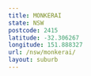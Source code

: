 ```yaml
---
title: MONKERAI
state: NSW
postcode: 2415
latitude: -32.306267
longitude: 151.888327
url: /nsw/monkerai/
layout: suburb
---
```


